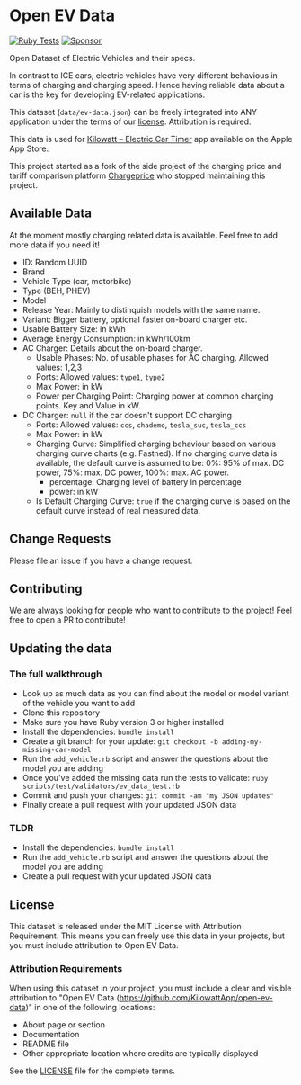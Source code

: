 # Open EV Data

[![Ruby Tests](https://github.com/KilowattApp/open-ev-data/actions/workflows/test.yml/badge.svg)](https://github.com/KilowattApp/open-ev-data/actions/workflows/test.yml)
[![Sponsor](https://img.shields.io/github/sponsors/KilowattApp?label=Sponsor&logo=GitHub)](https://github.com/sponsors/KilowattApp)

Open Dataset of Electric Vehicles and their specs.

In contrast to ICE cars, electric vehicles have very different behavious in
terms of charging and charging speed. Hence having reliable data about a car is
the key for developing EV-related applications.

This dataset (`data/ev-data.json`) can be freely integrated into ANY
application under the terms of our [license](#license). Attribution is required.

This data is used for [Kilowatt – Electric Car Timer](https://apps.apple.com/us/app/kilowatt-electric-car-timer/id1502312657?itsct=apps_box_link&itscg=30200) app available on the Apple App Store.

This project started as a fork of the side project of the charging price and tariff comparison platform
[Chargeprice](https://www.chargeprice.app) who stopped maintaining this project.

## Available Data

At the moment mostly charging related data is available. Feel free to add more
data if you need it!

* ID: Random UUID
* Brand
* Vehicle Type (car, motorbike)
* Type (BEH, PHEV)
* Model
* Release Year: Mainly to distinquish models with the same name.
* Variant: Bigger battery, optional faster on-board charger etc.
* Usable Battery Size: in kWh
* Average Energy Consumption: in kWh/100km
* AC Charger: Details about the on-board charger.
  * Usable Phases: No. of usable phases for AC charging. Allowed values: 1,2,3
  * Ports: Allowed values: `type1`, `type2`
  * Max Power: in kW
  * Power per Charging Point: Charging power at common charging points. Key and
    Value in kW.
* DC Charger: `null` if the car doesn't support DC charging
  * Ports: Allowed values: `ccs`, `chademo`, `tesla_suc`, `tesla_ccs`
  * Max Power: in kW
  * Charging Curve: Simplified charging behaviour based on various charging
    curve charts (e.g. Fastned). If no charging curve data is available, the
    default curve is assumed to be: 0%: 95% of max. DC power, 75%: max. DC
    power, 100%: max. AC power.
    * percentage: Charging level of battery in percentage
    * power: in kW
  * Is Default Charging Curve: `true` if the charging curve is based on the
    default curve instead of real measured data.

## Change Requests

Please file an issue if you have a change request.

## Contributing

We are always looking for people who want to contribute to the
project! Feel free to open a PR to contribute!

## Updating the data

### The full walkthrough

* Look up as much data as you can find about the model or model variant of the vehicle you want to add
* Clone this repository
* Make sure you have Ruby version 3 or higher installed
* Install the dependencies: `bundle install`
* Create a git branch for your update: `git checkout -b adding-my-missing-car-model`
* Run the `add_vehicle.rb` script and answer the questions about the model you are adding
* Once you've added the missing data run the tests to validate: `ruby scripts/test/validators/ev_data_test.rb`
* Commit and push your changes: `git commit -am "my JSON updates"`
* Finally create a pull request with your updated JSON data

### TLDR

* Install the dependencies: `bundle install`
* Run the `add_vehicle.rb` script and answer the questions about the model you are adding
* Create a pull request with your updated JSON data

## License

This dataset is released under the MIT License with Attribution Requirement. This means you can freely use this data in your projects, but you must include attribution to Open EV Data.

### Attribution Requirements

When using this dataset in your project, you must include a clear and visible attribution to "Open EV Data (https://github.com/KilowattApp/open-ev-data)" in one of the following locations:
- About page or section
- Documentation
- README file
- Other appropriate location where credits are typically displayed

See the [LICENSE](LICENSE) file for the complete terms.
